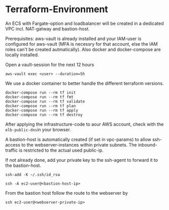 # Terraform-Environment

An ECS with Fargate-option and loadbalancer will be created in a dedicated VPC incl. NAT-gatway and bastion-host.

Prerequisites:
aws-vault is already installed and your IAM-user is configured for aws-vault (MFA is necessry for that account, else the IAM roles can't be created autmatically). Also docker and docker-compose are locally installed.

Open a vault-session for the next 12 hours

`aws-vault exec <user> --duration=5h`

We use a docker container to better handle the different terraform versions.

```
docker-compose run --rm tf init
docker-compose run --rm tf fmt
docker-compose run --rm tf validate
docker-compose run --rm tf plan
docker-compose run --rm tf apply
docker-compose run --rm tf destroy
```

After applying the infrastructure-code to aour AWS account, check with the `elb-public-dns`in your browser.

A bastion-host is automatically created (if set in vpc-params) to allow ssh-access to the webserver-instances within private subnets. The inbound-traffic is restricted to the actual used public-ip.

If not already done, add your private key to the ssh-agent to forward it to the bastion-host.

`ssh-add -K ~/.ssh/id_rsa`

`ssh -A ec2-user@<bastion-host-ip>`

From the bastion host follow the route to the webserver by

`ssh ec2-user@<webserver-private-ip>`
